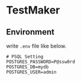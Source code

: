 # TestMaker

## Environment

write `.env` file like below.

```
# PSQL Setting
POSTGRES_PASSWORD=P@ssw0rd
POSTGRES_DB=mydb
POSTGRES_USER=admin
```
